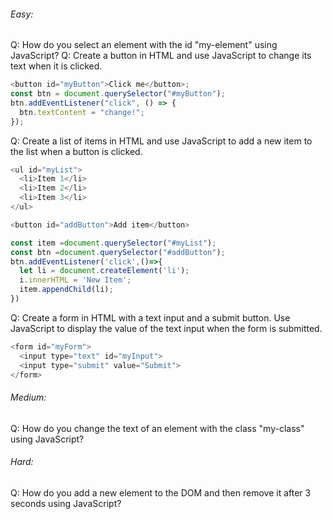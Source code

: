 ###### Easy:

Q: How do you select an element with the id "my-element" using JavaScript?
Q: Create a button in HTML and use JavaScript to change its text when it is clicked.

```js
<button id="myButton">Click me</button>;
const btn = document.querySelector("#myButton");
btn.addEventListener("click", () => {
  btn.textContent = "change!";
});
```

Q: Create a list of items in HTML and use JavaScript to add a new item to the list when a button is clicked.

```js
<ul id="myList">
  <li>Item 1</li>
  <li>Item 2</li>
  <li>Item 3</li>
</ul>

<button id="addButton">Add item</button>

const item =document.querySelector("#myList");
const btn =document.querySelector("#addButton");
btn.addEventListener('click',()=>{
  let li = document.createElement('li');
  i.innerHTML = 'New Item';
  item.appendChild(li);
})

```

Q: Create a form in HTML with a text input and a submit button. Use JavaScript to display the value of the text input when the form is submitted.

```js
<form id="myForm">
  <input type="text" id="myInput">
  <input type="submit" value="Submit">
</form>
```

###### Medium:

Q: How do you change the text of an element with the class "my-class" using JavaScript?

###### Hard:

Q: How do you add a new element to the DOM and then remove it after 3 seconds using JavaScript?
